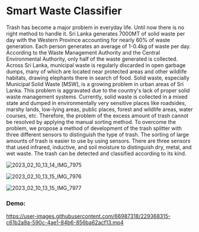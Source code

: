 # Smart Waste Classifier

Trash has become a major problem in everyday life. Until now there is no right method to handle it. Sri Lanka generates 7000MT of solid waste per day with the Western Province accounting for nearly 60% of waste generation.  Each person generates an average of 1-0.4kg of waste per day.  According to the Waste Management Authority and the Central Environmental Authority, only half of the waste generated is collected. Across Sri Lanka, municipal waste is regularly discarded in open garbage dumps, many of which are located near protected areas and other wildlife habitats, drawing elephants there in search of food. Solid waste, especially Municipal Solid Waste [MSW], is a growing problem in urban areas of Sri Lanka. This problem is aggravated due to the country's lack of proper solid waste management systems. Currently, solid waste is collected in a mixed state and dumped in environmentally very sensitive places like roadsides, marshy lands, low-lying areas, public places, forest and wildlife areas, water courses, etc. Therefore, the problem of the excess amount of trash cannot be resolved by applying the manual sorting method. To overcome the problem, we propose a method of development of the trash splitter with three different sensors to distinguish the type of trash. The sorting of large amounts of trash is easier to use by using sensors. There are three sensors that used infrared, inductive, and soil moisture to distinguish dry, metal, and wet waste. The trash can be detected and classified according to its kind.


![2023_02_10_13_14_IMG_7975](https://user-images.githubusercontent.com/66987318/229341442-963ee9d8-ccd7-48c1-b59b-a6ac792cdb21.JPG)

![2023_02_10_13_15_IMG_7976](https://user-images.githubusercontent.com/66987318/229367867-8749b9d4-8014-4e9a-9a26-700a05f95b81.JPG)

![2023_02_10_13_15_IMG_7977](https://user-images.githubusercontent.com/66987318/229367871-05d113da-2491-40a3-96f8-e42595ab8af8.JPG)


### Demo:
https://user-images.githubusercontent.com/66987318/229368315-c61b2a9a-590c-4ae1-84b6-856ba62acf13.mp4

